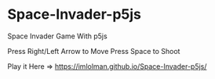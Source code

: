 # Space-Invader-p5js
Space Invader Game With p5js

Press Right/Left Arrow to Move
Press Space to Shoot

Play it Here =>  https://imlolman.github.io/Space-Invader-p5js/
